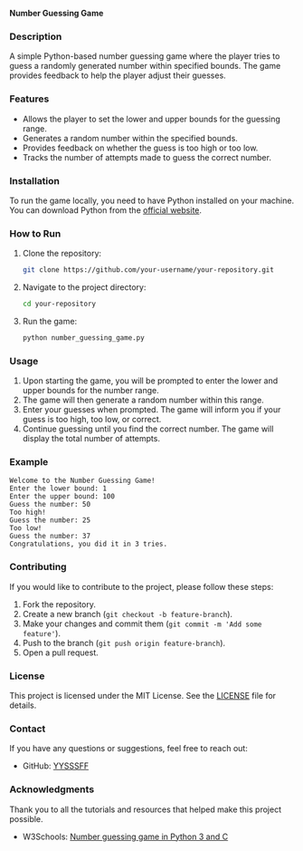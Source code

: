 **Number Guessing Game**

### Description
A simple Python-based number guessing game where the player tries to guess a randomly generated number within specified bounds. The game provides feedback to help the player adjust their guesses.

### Features
- Allows the player to set the lower and upper bounds for the guessing range.
- Generates a random number within the specified bounds.
- Provides feedback on whether the guess is too high or too low.
- Tracks the number of attempts made to guess the correct number.

### Installation
To run the game locally, you need to have Python installed on your machine. You can download Python from the [official website](https://www.python.org/).

### How to Run
1. Clone the repository:
   ```sh
   git clone https://github.com/your-username/your-repository.git
   ```
2. Navigate to the project directory:
   ```sh
   cd your-repository
   ```
3. Run the game:
   ```sh
   python number_guessing_game.py
   ```

### Usage
1. Upon starting the game, you will be prompted to enter the lower and upper bounds for the number range.
2. The game will then generate a random number within this range.
3. Enter your guesses when prompted. The game will inform you if your guess is too high, too low, or correct.
4. Continue guessing until you find the correct number. The game will display the total number of attempts.

### Example
```
Welcome to the Number Guessing Game!
Enter the lower bound: 1
Enter the upper bound: 100
Guess the number: 50
Too high!
Guess the number: 25
Too low!
Guess the number: 37
Congratulations, you did it in 3 tries.
```

### Contributing
If you would like to contribute to the project, please follow these steps:
1. Fork the repository.
2. Create a new branch (`git checkout -b feature-branch`).
3. Make your changes and commit them (`git commit -m 'Add some feature'`).
4. Push to the branch (`git push origin feature-branch`).
5. Open a pull request.

### License
This project is licensed under the MIT License. See the [LICENSE](LICENSE) file for details.

### Contact
If you have any questions or suggestions, feel free to reach out:
- GitHub: [YYSSSFF](https://github.com/YYSSSFF)

### Acknowledgments
Thank you to all the tutorials and resources that helped make this project possible.
- W3Schools: [Number guessing game in Python 3 and C](https://www.geeksforgeeks.org/number-guessing-game-in-python/)
